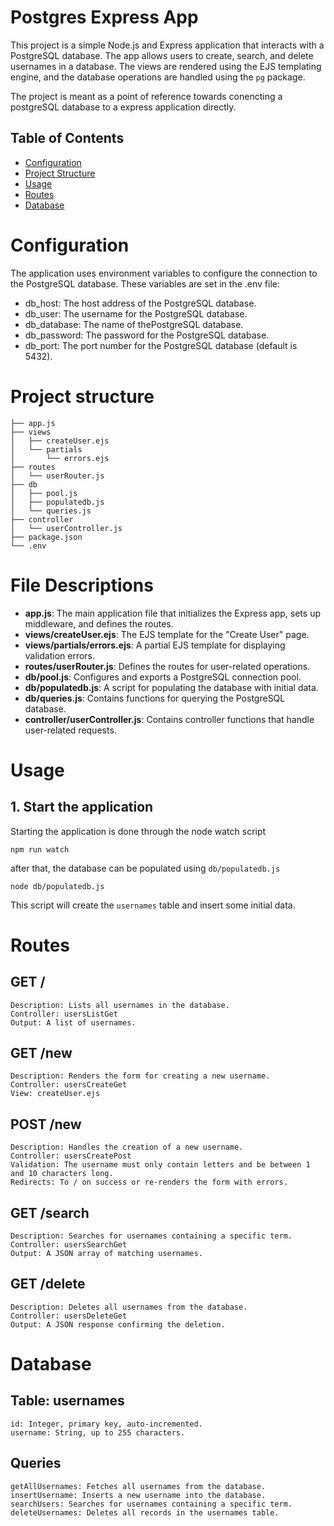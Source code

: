 # Postgres Express App

This project is a simple Node.js and Express application that interacts with a PostgreSQL database. The app allows users to create, search, and delete usernames in a database. The views are rendered using the EJS templating engine, and the database operations are handled using the `pg` package.

The project is meant as a point of reference towards conencting a postgreSQL database to a express application directly.

## Table of Contents

-   [Configuration](#configuration)
-   [Project Structure](#project-structure)
-   [Usage](#usage)
-   [Routes](#routes)
-   [Database](#database)

# Configuration

The application uses environment variables to configure the connection to the PostgreSQL database. These variables are set in the .env file:

-   db_host: The host address of the PostgreSQL database.
-   db_user: The username for the PostgreSQL database.
-   db_database: The name of thePostgreSQL database.
-   db_password: The password for the PostgreSQL database.
-   db_port: The port number for the PostgreSQL database (default is 5432).

# Project structure

```
├── app.js
├── views
│   ├── createUser.ejs
│   └── partials
│       └── errors.ejs
├── routes
│   └── userRouter.js
├── db
│   ├── pool.js
│   ├── populatedb.js
│   └── queries.js
├── controller
│   └── userController.js
├── package.json
└── .env

```

# File Descriptions

-   **app.js**: The main application file that initializes the Express app, sets up middleware, and defines the routes.
-   **views/createUser.ejs**: The EJS template for the "Create User" page.
-   **views/partials/errors.ejs**: A partial EJS template for displaying validation errors.
-   **routes/userRouter.js**: Defines the routes for user-related operations.
-   **db/pool.js**: Configures and exports a PostgreSQL connection pool.
-   **db/populatedb.js**: A script for populating the database with initial data.
-   **db/queries.js**: Contains functions for querying the PostgreSQL database.
-   **controller/userController.js**: Contains controller functions that handle user-related requests.

# Usage

## 1. Start the application

Starting the application is done through the node watch script

`npm run watch`

after that, the database can be populated using `db/populatedb.js`

`node db/populatedb.js`

This script will create the `usernames` table and insert some initial data.

# Routes

## GET /

    Description: Lists all usernames in the database.
    Controller: usersListGet
    Output: A list of usernames.

## GET /new

    Description: Renders the form for creating a new username.
    Controller: usersCreateGet
    View: createUser.ejs

## POST /new

    Description: Handles the creation of a new username.
    Controller: usersCreatePost
    Validation: The username must only contain letters and be between 1 and 10 characters long.
    Redirects: To / on success or re-renders the form with errors.

## GET /search

    Description: Searches for usernames containing a specific term.
    Controller: usersSearchGet
    Output: A JSON array of matching usernames.

## GET /delete

    Description: Deletes all usernames from the database.
    Controller: usersDeleteGet
    Output: A JSON response confirming the deletion.

# Database

## Table: usernames

    id: Integer, primary key, auto-incremented.
    username: String, up to 255 characters.

## Queries

    getAllUsernames: Fetches all usernames from the database.
    insertUsername: Inserts a new username into the database.
    searchUsers: Searches for usernames containing a specific term.
    deleteUsernames: Deletes all records in the usernames table.
